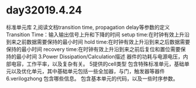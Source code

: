 # day32019.4.24
标准单元库
2,阅读文档transition time, propagation delay等参数的定义
  Transition Time：输入输出信号上升和下降的时间
  setup time:在时钟有效上升沿到来之前数据需要保持的最小时间
  hold time:在时钟有效上升沿到来之后数据需要保持的最小时间
  recovery time:在时钟有效上升沿到来之前后复位和置位需要保持的最小时间
3.Power Dissipation/Calculation描述
  器件的功耗与电源电压，内部电容，工作平率，以及复杂有关。
5提供的cell类型
   包含特殊标准单元，基础单元以及优化单元，其中基础单元包括一些全加器，与门，触发器等器件
6.verilogzhong 包含哪些信息。
        包含基本单元的代码，以及一些时序参数。
